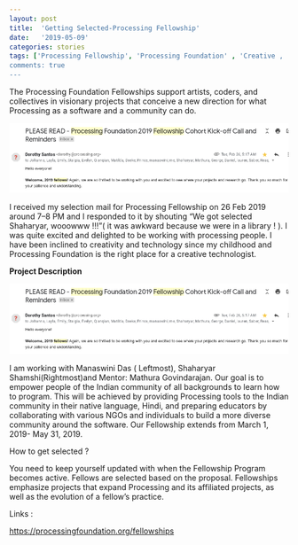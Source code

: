 ```yaml
---
layout: post
title:  'Getting Selected-Processing Fellowship'
date:   '2019-05-09'
categories: stories
tags: ['Processing Fellowship', 'Processing Foundation' , 'Creative , 'Women In Tech', ]
comments: true
---
```

The Processing Foundation Fellowships support artists, coders, and collectives in visionary projects that conceive a new direction for what Processing as a software and a community can do.

<div class="image">
    <a href="/public/img/11.png">
        <img alt="'Project metrics' tab" src="/public/img/11.png" />
    </a>
</div>

I received my selection mail for Processing Fellowship on 26 Feb 2019 around 7–8 PM and I responded to it by shouting “We got selected Shaharyar, wooowww !!!”( it was awkward because we were in a library ! ). 
I was quite excited and delighted to be working with processing people. I have been inclined to creativity and technology since my childhood and Processing Foundation is the right place for a creative technologist.

<strong>Project Description</strong>

<div class="image">
    <a href="/public/img/.png">
        <img alt="'Project metrics' tab" src="/public/img/11.png" />
    </a>
</div>

I am working with Manaswini Das ( Leftmost), Shaharyar Shamshi(Rightmost)and Mentor: Mathura Govindarajan. Our goal is to empower people of the Indian community of all backgrounds to learn how to program. This will be achieved by providing Processing tools to the Indian community in their native language, Hindi, and preparing educators by collaborating with various NGOs and individuals to build a more diverse community around the software. Our Fellowship extends from March 1, 2019- May 31, 2019.

How to get selected ?

You need to keep yourself updated with when the Fellowship Program becomes active. Fellows are selected based on the proposal. Fellowships emphasize projects that expand Processing and its affiliated projects, as well as the evolution of a fellow’s practice.

Links :

https://processingfoundation.org/fellowships
